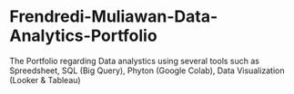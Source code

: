 # Frendredi-Muliawan-Data-Analytics-Portfolio
The Portfolio regarding Data analystics using several tools such as Spreedsheet, SQL (Big Query), Phyton (Google Colab), Data Visualization (Looker &amp; Tableau)

